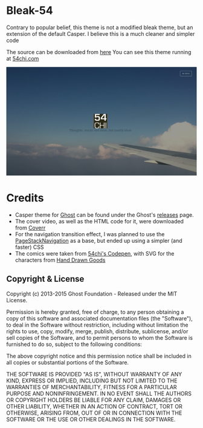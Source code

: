 # Bleak-54

Contrary to popular belief, this theme is not a modified bleak theme, but an extension of the default Casper. I believe this is a much cleaner and simpler code

The source can be downloaded from [here](http://github.com/54chi/bleak-54)
You can see this theme running at [54chi.com](http://54chi.com)

![Screenshot](/screenshots/home.png?raw=true "Bleak-54")

# Credits

- Casper theme for [Ghost](http://github.com/tryghost/ghost/) can be found under the Ghost's [releases](https://github.com/TryGhost/Casper/releases) page.
- The cover video, as well as the HTML code for it, were downloaded from [Coverr](http://www.coverr.co/)
- For the navigation transition effect, I was planned to use the [PageStackNavigation](https://github.com/codrops/PageStackNavigation) as a base, but ended up using a simpler (and faster) CSS
- The comics were taken from [54chi's Codepen](http://codepen.io/mochiron/pen/QyJVrZ), with SVG for the characters from [Hand Drawn Goods](http://handdrawngoods.com/)

## Copyright & License

Copyright (c) 2013-2015 Ghost Foundation - Released under the MIT License.

Permission is hereby granted, free of charge, to any person obtaining a copy of this software and associated documentation files (the "Software"), to deal in the Software without restriction, including without limitation the rights to use, copy, modify, merge, publish, distribute, sublicense, and/or sell copies of the Software, and to permit persons to whom the Software is furnished to do so, subject to the following conditions:

The above copyright notice and this permission notice shall be included in all copies or substantial portions of the Software.

THE SOFTWARE IS PROVIDED "AS IS", WITHOUT WARRANTY OF ANY KIND, EXPRESS OR IMPLIED, INCLUDING BUT NOT LIMITED TO THE WARRANTIES OF MERCHANTABILITY, FITNESS FOR A PARTICULAR PURPOSE AND
NONINFRINGEMENT. IN NO EVENT SHALL THE AUTHORS OR COPYRIGHT HOLDERS BE LIABLE FOR ANY CLAIM, DAMAGES OR OTHER LIABILITY, WHETHER IN AN ACTION OF CONTRACT, TORT OR OTHERWISE, ARISING FROM, OUT OF OR IN CONNECTION WITH THE SOFTWARE OR THE USE OR OTHER DEALINGS IN THE SOFTWARE.
